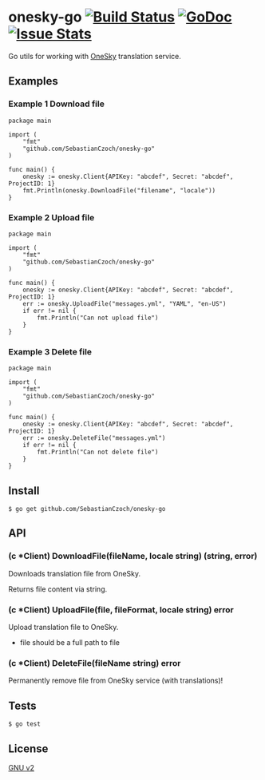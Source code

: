 # onesky-go [![Build Status](https://travis-ci.org/SebastianCzoch/onesky-go.svg?branch=master)](https://travis-ci.org/SebastianCzoch/onesky-go) [![GoDoc](https://godoc.org/github.com/SebastianCzoch/onesky-go?status.svg)](https://godoc.org/github.com/SebastianCzoch/onesky-go) [![Issue Stats](http://issuestats.com/github/SebastianCzoch/onesky-go/badge/pr?style=flat-square)](http://issuestats.com/github/SebastianCzoch/onesky-go)



Go utils for working with [OneSky](http://www.oneskyapp.com/) translation service.

## Examples
### Example 1 Download file

```
package main

import (
	"fmt"
	"github.com/SebastianCzoch/onesky-go"
)

func main() {
	onesky := onesky.Client{APIKey: "abcdef", Secret: "abcdef", ProjectID: 1}
	fmt.Println(onesky.DownloadFile("filename", "locale"))
}
```

### Example 2 Upload file

```
package main

import (
	"fmt"
	"github.com/SebastianCzoch/onesky-go"
)

func main() {
	onesky := onesky.Client{APIKey: "abcdef", Secret: "abcdef", ProjectID: 1}
	err := onesky.UploadFile("messages.yml", "YAML", "en-US")
	if err != nil {
		fmt.Println("Can not upload file")
	}
}
```

### Example 3 Delete file

```
package main

import (
	"fmt"
	"github.com/SebastianCzoch/onesky-go"
)

func main() {
	onesky := onesky.Client{APIKey: "abcdef", Secret: "abcdef", ProjectID: 1}
	err := onesky.DeleteFile("messages.yml")
	if err != nil {
		fmt.Println("Can not delete file")
	}
}
```

## Install

```
$ go get github.com/SebastianCzoch/onesky-go
````

## API

### (c *Client) DownloadFile(fileName, locale string) (string, error)
Downloads translation file from OneSky.

Returns file content via string.

### (c *Client) UploadFile(file, fileFormat, locale string) error
Upload translation file to OneSky.
* file should be a full path to file

### (c *Client) DeleteFile(fileName string) error
Permanently remove file from OneSky service (with translations)!

## Tests

```
$ go test
````

## License

[GNU v2](./LICENSE)

